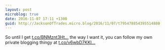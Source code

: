 ```yaml
---
layout: post
microblog: true
date: 2016-11-07 17:11 +1300
guid: http://JacksonOfTrades.micro.blog/2016/11/07/t795478854395514880.html
---
```

So until I get [t.co/BNMznt3Ht...](https://t.co/BNMznt3Htm) the way I want it, you can follow my own private blogging thingy at [t.co/v6wbD7KKI...](https://t.co/v6wbD7KKIE)
